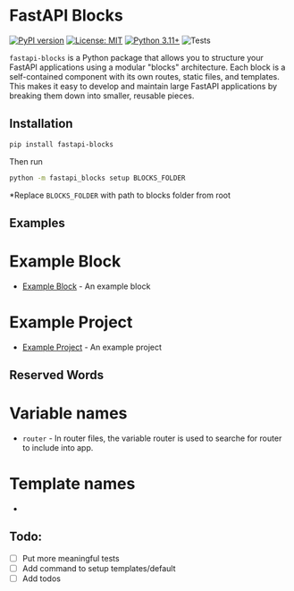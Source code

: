 # FastAPI Blocks

[![PyPI version](https://badge.fury.io/py/fastapi-blocks.svg)](https://badge.fury.io/py/fastapi-blocks)
[![License: MIT](https://img.shields.io/badge/License-MIT-yellow.svg)](https://opensource.org/licenses/MIT)
[![Python 3.11+](https://img.shields.io/badge/python-3.11+-blue.svg)](https://www.python.org/downloads/release/python-311/)
![Tests](https://github.com/r3sbarra/fastapi-blocks/actions/workflows/python-tests.yml/badge.svg)


`fastapi-blocks` is a Python package that allows you to structure your FastAPI applications using a modular "blocks" architecture. Each block is a self-contained component with its own routes, static files, and templates. This makes it easy to develop and maintain large FastAPI applications by breaking them down into smaller, reusable pieces.

## Installation

```bash
pip install fastapi-blocks
```

Then run
```bash
python -m fastapi_blocks setup BLOCKS_FOLDER
```
*Replace `BLOCKS_FOLDER` with path to blocks folder from root

## Examples

# Example Block
- [Example Block](https://github.com/r3sbarra/fablocks-example-block) - An example block

# Example Project
- [Example Project](https://github.com/r3sbarra/fablocks-example-project) - An example project

## Reserved Words

# Variable names
- `router` - In router files, the variable router is used to searche for router to include into app.

# Template names
- 

## Todo:

- [ ] Put more meaningful tests
- [ ] Add command to setup templates/default
- [ ] Add todos
